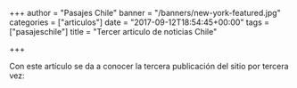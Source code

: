 +++
author = "Pasajes Chile"
banner = "/banners/new-york-featured.jpg"
categories = ["articulos"]
date = "2017-09-12T18:54:45+00:00"
tags = ["pasajeschile"]
title = "Tercer articulo de noticias Chile"

+++


Con este artículo se da a conocer la tercera publicación del sitio por tercera vez:
